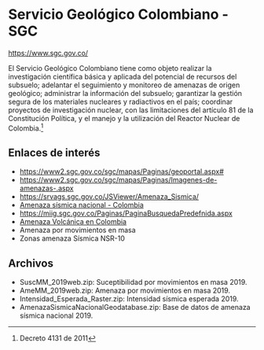 # Servicio Geológico Colombiano - SGC

https://www.sgc.gov.co/

El Servicio Geológico Colombiano tiene como objeto realizar la investigación científica básica y aplicada del potencial de recursos del subsuelo; adelantar el seguimiento y monitoreo de amenazas de origen geológico; administrar la información del subsuelo; garantizar la gestión segura de los materiales nucleares y radiactivos en el país; coordinar proyectos de investigación nuclear, con las limitaciones del artículo 81 de la Constitución Política, y el manejo y la utilización del Reactor Nuclear de Colombia.[^1]


## Enlaces de interés

* https://www2.sgc.gov.co/sgc/mapas/Paginas/geoportal.aspx#
* https://www2.sgc.gov.co/sgc/mapas/Paginas/Imagenes-de-amenazas-.aspx
* https://srvags.sgc.gov.co/JSViewer/Amenaza_Sismica/
* [Amenaza sísmica nacional - Colombia](https://www.colombiaenmapas.gov.co/#)
* https://miig.sgc.gov.co/Paginas/PaginaBusquedaPredefnida.aspx
* [Amenaza Volcánica en Colombia](https://srvags.sgc.gov.co/arcgis/rest/services/Amenaza_Volcanica/Amenaza_Volcanica/MapServer)
* Amenaza por movimientos en masa
* Zonas amenaza Sísmica NSR-10


## Archivos

* SuscMM_2019web.zip: Suceptibilidad por movimientos en masa 2019.
* AmeMM_2019web.zip: Amenaza por movimientos en masa 2019.
* Intensidad_Esperada_Raster.zip: Intensidad sísmica esperada 2019.
* AmenazaSismicaNacionalGeodatabase.zip: Base de datos de amenaza sísmica nacional 2019.



[^1]:  Decreto 4131 de 2011